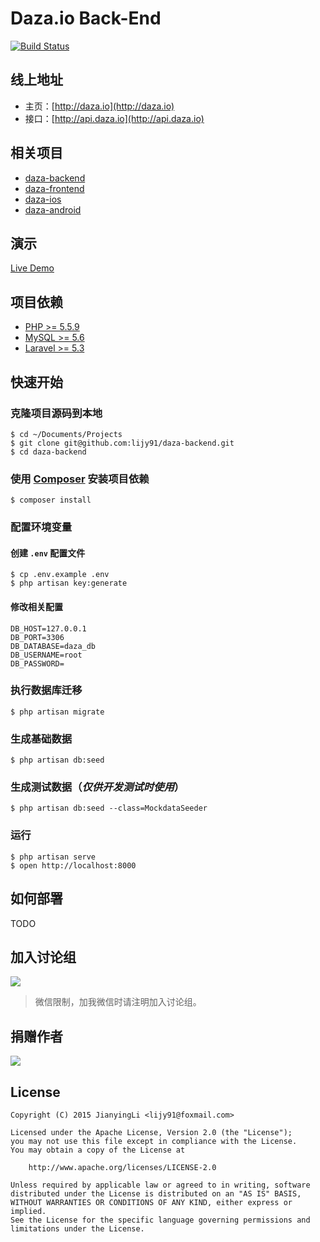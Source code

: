 # Daza.io Back-End

[![Build Status](https://api.travis-ci.org/lijy91/daza-backend.svg?branch=master)](https://travis-ci.org/lijy91/daza-backend)


## 线上地址
- 主页：[http://daza.io](http://daza.io)
- 接口：[http://api.daza.io](http://api.daza.io)

## 相关项目
- [daza-backend](https://github.com/lijy91/daza-backend)
- [daza-frontend](https://github.com/lijy91/daza-frontend)
- [daza-ios](https://github.com/lijy91/daza-ios)
- [daza-android](https://github.com/lijy91/daza-android)

## 演示
[Live Demo](http://mock-api.daza.io)

## 项目依赖
- [PHP >= 5.5.9](http://php.net/)
- [MySQL >= 5.6](https://www.mysql.com/)
- [Laravel >= 5.3](http://laravel.com/)

## 快速开始

### 克隆项目源码到本地
```
$ cd ~/Documents/Projects
$ git clone git@github.com:lijy91/daza-backend.git
$ cd daza-backend
```

### 使用 [Composer](https://getcomposer.org/) 安装项目依赖
```
$ composer install
```

### 配置环境变量
#### 创建 `.env` 配置文件
```
$ cp .env.example .env
$ php artisan key:generate
```

#### 修改相关配置
```
DB_HOST=127.0.0.1
DB_PORT=3306
DB_DATABASE=daza_db
DB_USERNAME=root
DB_PASSWORD=
```

### 执行数据库迁移
```
$ php artisan migrate
```

### 生成基础数据
```
$ php artisan db:seed
```

### 生成测试数据（***仅供开发测试时使用***）
```
$ php artisan db:seed --class=MockdataSeeder
```

### 运行
```
$ php artisan serve
$ open http://localhost:8000
```

## 如何部署
TODO

## 加入讨论组
![](http://obryq3mj0.bkt.clouddn.com/topic/ByRafuLR/r1no_q9R.jpg?imageView2/2/w/480/h/480)

> 微信限制，加我微信时请注明加入讨论组。

## 捐赠作者
![](http://obryq3mj0.bkt.clouddn.com/topic/ByRafuLR/r1WH8F90.jpg?imageView2/2/w/480/h/480)

## License

    Copyright (C) 2015 JianyingLi <lijy91@foxmail.com>

    Licensed under the Apache License, Version 2.0 (the "License");
    you may not use this file except in compliance with the License.
    You may obtain a copy of the License at

        http://www.apache.org/licenses/LICENSE-2.0

    Unless required by applicable law or agreed to in writing, software
    distributed under the License is distributed on an "AS IS" BASIS,
    WITHOUT WARRANTIES OR CONDITIONS OF ANY KIND, either express or implied.
    See the License for the specific language governing permissions and
    limitations under the License.
